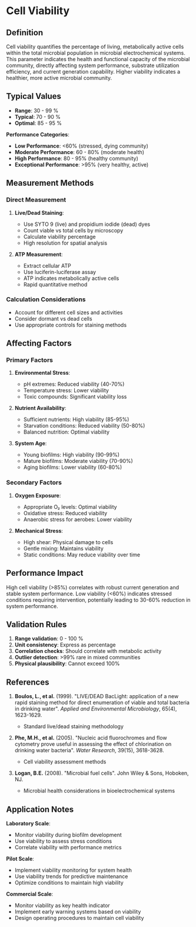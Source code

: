 <!--
Parameter ID: cell_viability
Category: biological
Generated: 2025-01-16T11:26:00.000Z
-->

# Cell Viability

## Definition

Cell viability quantifies the percentage of living, metabolically active cells
within the total microbial population in microbial electrochemical systems. This
parameter indicates the health and functional capacity of the microbial
community, directly affecting system performance, substrate utilization
efficiency, and current generation capability. Higher viability indicates a
healthier, more active microbial community.

## Typical Values

- **Range**: 30 - 99 %
- **Typical**: 70 - 90 %
- **Optimal**: 85 - 95 %

**Performance Categories**:

- **Low Performance**: <60% (stressed, dying community)
- **Moderate Performance**: 60 - 80% (moderate health)
- **High Performance**: 80 - 95% (healthy community)
- **Exceptional Performance**: >95% (very healthy, active)

## Measurement Methods

### Direct Measurement

1. **Live/Dead Staining**:
   - Use SYTO 9 (live) and propidium iodide (dead) dyes
   - Count viable vs total cells by microscopy
   - Calculate viability percentage
   - High resolution for spatial analysis

2. **ATP Measurement**:
   - Extract cellular ATP
   - Use luciferin-luciferase assay
   - ATP indicates metabolically active cells
   - Rapid quantitative method

### Calculation Considerations

- Account for different cell sizes and activities
- Consider dormant vs dead cells
- Use appropriate controls for staining methods

## Affecting Factors

### Primary Factors

1. **Environmental Stress**:
   - pH extremes: Reduced viability (40-70%)
   - Temperature stress: Lower viability
   - Toxic compounds: Significant viability loss

2. **Nutrient Availability**:
   - Sufficient nutrients: High viability (85-95%)
   - Starvation conditions: Reduced viability (50-80%)
   - Balanced nutrition: Optimal viability

3. **System Age**:
   - Young biofilms: High viability (90-99%)
   - Mature biofilms: Moderate viability (70-90%)
   - Aging biofilms: Lower viability (60-80%)

### Secondary Factors

1. **Oxygen Exposure**:
   - Appropriate O₂ levels: Optimal viability
   - Oxidative stress: Reduced viability
   - Anaerobic stress for aerobes: Lower viability

2. **Mechanical Stress**:
   - High shear: Physical damage to cells
   - Gentle mixing: Maintains viability
   - Static conditions: May reduce viability over time

## Performance Impact

High cell viability (>85%) correlates with robust current generation and stable
system performance. Low viability (<60%) indicates stressed conditions requiring
intervention, potentially leading to 30-60% reduction in system performance.

## Validation Rules

1. **Range validation**: 0 - 100 %
2. **Unit consistency**: Express as percentage
3. **Correlation checks**: Should correlate with metabolic activity
4. **Outlier detection**: >99% rare in mixed communities
5. **Physical plausibility**: Cannot exceed 100%

## References

1. **Boulos, L., et al.** (1999). "LIVE/DEAD BacLight: application of a new
   rapid staining method for direct enumeration of viable and total bacteria in
   drinking water". _Applied and Environmental Microbiology_, 65(4), 1623-1629.
   - Standard live/dead staining methodology

2. **Phe, M.H., et al.** (2005). "Nucleic acid fluorochromes and flow cytometry
   prove useful in assessing the effect of chlorination on drinking water
   bacteria". _Water Research_, 39(15), 3618-3628.
   - Cell viability assessment methods

3. **Logan, B.E.** (2008). "Microbial fuel cells". John Wiley & Sons, Hoboken,
   NJ.
   - Microbial health considerations in bioelectrochemical systems

## Application Notes

**Laboratory Scale**:

- Monitor viability during biofilm development
- Use viability to assess stress conditions
- Correlate viability with performance metrics

**Pilot Scale**:

- Implement viability monitoring for system health
- Use viability trends for predictive maintenance
- Optimize conditions to maintain high viability

**Commercial Scale**:

- Monitor viability as key health indicator
- Implement early warning systems based on viability
- Design operating procedures to maintain cell viability

